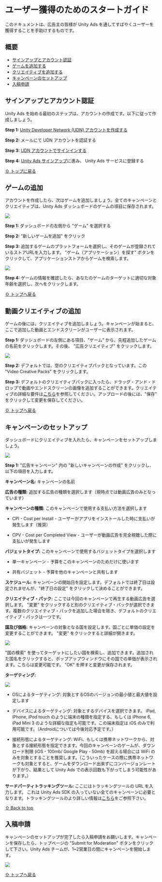 # ユーザー獲得のためのスタートガイド
このドキュメントは、広告主の皆様が Unity Ads を通してすばやくユーザーを獲得することを手助けするものです。

## 概要
* [サインアップとアカウント認証](#サインアップとアカウント認証) 
* [ゲームを追加する](#ゲームを追加する) 
* [クリエイティブを追加する](#クリエイティブを追加する) 
* [キャンペーンのセットアップ](#キャンペーンのセットアップ) 
* [入稿申請](#入稿申請) 

## サインアップとアカウント認証
Unity Ads を始める最初のステップは、アカウントの作成です。以下に従って作成しましょう。

**Step 1:** [Unity Developer Network (UDN) アカウントを作成する](https://accounts.unity3d.com/sign-up)

**Step 2:** メールにて UDN アカウントを認証する

**Step 3:** [UDN アカウントでサインインする](https://accounts.unity3d.com/sign-in)

**Step 4:** [Unity Ads サインアップ](https://unityads.unity3d.com/admin/#signup)に進み、 Unity Ads サービスに登録する


[⇧ トップに戻る](#ユーザー獲得のためのスタートガイド)

## ゲームの追加
アカウントを作成したら、次はゲームを追加しましょう。全てのキャンペーンとクリエイティブは、Unity Ads ダッシュボードのゲームの項目に保存されます。

![](http://cdn.applifier.com/files/add_game.png)

**Step 1:** ダッシュボードの左側から "ゲーム" を選択する

**Step 2:** "新しいゲームを追加" をクリック

**Step 3:** 追加するゲームのプラットフォームを選択し、そのゲームが登録されているストアURLを入力します。 "ゲーム（アプリケーション）を探す" ボタンをクリックして、アプリケーションストアからゲームを検索します。

![](http://cdn.applifier.com/files/add_game_2.png)

**Step 4:** ゲームの情報を確認したら、あなたのゲームのターゲットに適切な​​対象年齢を選択し、次へをクリックします。

[⇧ トップへ戻る](#ユーザー獲得のためのスタートガイド)

## 動画クリエイティブの追加
ゲームの後には、クリエイティブを追加しましょう。キャンペーンが始まると、ここで追加した動画とエンドスクリーンがユーザーに表示されます。

**Step 1:** ダッシュボードの左側にある項目、"ゲーム"  から、先程追加したゲームの名前をクリックします。その後、 "広告クリエイティブ" をクリックします。

![](http://cdn.applifier.com/files/add_creative.png)

**Step 2:** デフォルトでは、空のクリエイティブパックとなっています。この "Video Creative Packs" をクリックします。

**Step 3:** デフォルトのクリエイティブパックに入ったら、ドラッグ・アンド・ドロップで動画やエンドスクリーンの画像を追加することができます。クリエイティブの詳細な要件は[こちら](キャンペーン素材（動画広告用）)を参照してください。アップロードの後には、"保存" をクリックして変更を保存してください。

[⇧ トップへ戻る](#ユーザー獲得のためのスタートガイド)

## キャンペーンのセットアップ

ダッシュボードにクリエイティブを入れたら、キャンペーンをセットアップしましょう。

![](http://cdn.applifier.com/files/add_campaign.png)

**Step 1:** "広告キャンペーン" 内の "新しいキャンペーンの作成" をクリックし、以下の項目を入力します。

**キャンペーン名:** キャンペーンの名前

**広告の種類:** 追加する広告の種類を選択します（現時点では動画広告のみとなっています） 

**キャンペーンの種類:** このキャンペーンで使用する支払い方法を選択します

* CPI - Cost per Install - ユーザーがアプリをインストールした時に支払いが発生します（推奨） 

* CPV - Cost per Completed View - ユーザーが動画広告を完全視聴した際に支払いが発生します
 
**バジェットタイプ:** このキャンペーンで使用するバジェットタイプを選択します

* 単一キャンペーン - 予算をこのキャンペーンのためだけに使います

* 共有バジェット -  予算を他のキャンペーンと共有します

**スケジュール:** キャンペーンの開始日を設定します。デフォルトでは終了日は設定されませんが、"終了日の設定" をクリックして決めることができます。

**クリエイティブ・パック:** ここでは今回のキャンペーンで再生する動画広告を選択します。 "変更" をクリックすると別のクリエイティブ・パックが選択できます。複数のクリエイティブ・パックを追加した場合を除き、デフォルトのクリエイティブ・パックは一つです。

**国及び価格:** キャンペーンの対象となる国を設定します。国ごとに単価の設定を変更することができます。 "変更" をクリックすると詳細が開きます。

![](http://cdn.applifier.com/files/countries_and_prices.png)

"国の検索" を使ってターゲットにしたい国を検索し、追加できます。追加された国名をクリックすると、ポップアップウィンドウにその国での単価が表示されます。こちらは変更可能です。 "OK" を押すと変更が保存されます。

**ターゲティング:**

![](http://cdn.applifier.com/files/targeting.png)

* OSによるターゲティング: 対象とするOSのバージョンの最小値と最大値を設定します

* デバイスによるターゲティング: 対象とするデバイスを選択できます。 iPad, iPhone, iPod touch のように端末の種類を指定する、もしくは iPhone 6, iPad Mini 3 のような詳細な指定も可能です。この端末指定は iOS のみで利用可能です。（Androidについては今後対応予定です。）

* 接続形態によるターゲティング: WiFi、もしくは携帯ネットワークから、対象とする接続形態を指定できます。今回のキャンペーンのゲームが、ダウンロード制限 (iOS - 100mb/ Google Play - 50mb) を超える場合には WiFi のみを対象とすることを推奨します。（こういったケースの際に携帯ネットワークも対象とすると、ゲームをダウンロード出来ずにコンバージョンレートが下がり、結果として Unity Ads での表示回数も下がってしまう可能性があります。）
 
**サードパーティトラッキングツール:** ここにはトラッキングツールの URL を入力します。 これは Unity Ads SDK の入っていない全てのキャンペーンに必要となります。トラッキングツールのより詳しい情報は[こちら](http://unityads.unity3d.com/help/Documentation%20for%20Advertisers/Server-to-Server-Install-Tracking)をご参照下さい。

[⇧ Back to top](#ユーザー獲得のためのスタートガイド)

## 入稿申請

キャンペーンのセットアップが完了したら入稿申請をお願いします。キャンペーンを保存したら、トップページの "Submit for Moderation" ボタンをクリックして下さい。Unity Ads チームが、1~2営業日の間にキャンペーンを開始します。

![](http://cdn.applifier.com/files/moderation.png)

[⇧ トップへ戻る](#ユーザー獲得のためのスタートガイド)